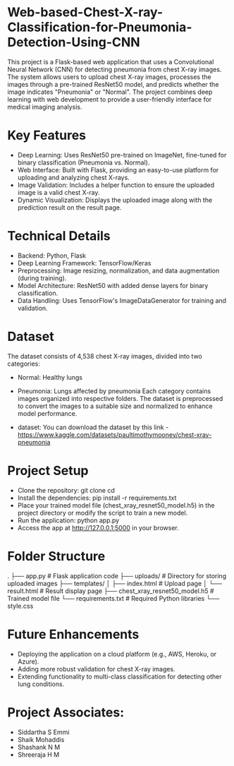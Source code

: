 # Web-based-Chest-X-ray-Classification-for-Pneumonia-Detection-Using-CNN
This project is a Flask-based web application that uses a Convolutional Neural Network (CNN) for detecting pneumonia from chest X-ray images. The system allows users to upload chest X-ray images, processes the images through a pre-trained ResNet50 model, and predicts whether the image indicates "Pneumonia" or "Normal". The project combines deep learning with web development to provide a user-friendly interface for medical imaging analysis.

# Key Features
* Deep Learning: Uses ResNet50 pre-trained on ImageNet, fine-tuned for binary classification (Pneumonia vs. Normal).
* Web Interface: Built with Flask, providing an easy-to-use platform for uploading and analyzing chest X-rays.
* Image Validation: Includes a helper function to ensure the uploaded image is a valid chest X-ray.
* Dynamic Visualization: Displays the uploaded image along with the prediction result on the result page.

# Technical Details
* Backend: Python, Flask
* Deep Learning Framework: TensorFlow/Keras
* Preprocessing: Image resizing, normalization, and data augmentation (during training).
* Model Architecture: ResNet50 with added dense layers for binary classification.
* Data Handling: Uses TensorFlow's ImageDataGenerator for training and validation.

# Dataset
The dataset consists of 4,538 chest X-ray images, divided into two categories:

* Normal: Healthy lungs
* Pneumonia: Lungs affected by pneumonia
Each category contains images organized into respective folders. The dataset is preprocessed to convert the images to a suitable size and normalized to enhance model performance.

* dataset: You can download the dataset by this link - https://www.kaggle.com/datasets/paultimothymooney/chest-xray-pneumonia

# Project Setup
* Clone the repository:
        git clone <repository-link>
        cd <repository-name>
* Install the dependencies:
        pip install -r requirements.txt
* Place your trained model file (chest_xray_resnet50_model.h5) in the project directory or modify the script to train a new model.
* Run the application:
        python app.py
* Access the app at http://127.0.0.1:5000 in your browser.

# Folder Structure
.
├── app.py                   # Flask application code
├── uploads/                 # Directory for storing uploaded images
├── templates/
│   ├── index.html           # Upload page
│   └── result.html          # Result display page
├── chest_xray_resnet50_model.h5 # Trained model file
└── requirements.txt         # Required Python libraries
└── style.css         

# Future Enhancements
* Deploying the application on a cloud platform (e.g., AWS, Heroku, or Azure).
* Adding more robust validation for chest X-ray images.
* Extending functionality to multi-class classification for detecting other lung conditions.

# Project Associates:
* Siddartha S Emmi
* Shaik Mohaddis
* Shashank N M
* Shreeraja H M
